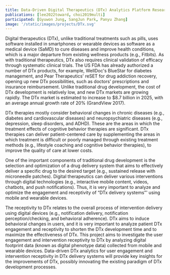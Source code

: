 ```yaml
---
title: Data-Driven Digital Therapeutics (DTx) Analytics Platform Research
publications: [lee2022toward, choi2019multi]
participated: [Gyuwon Jung, SangJun Park, Panyu Zhang]
image: '/static/images/projects/DTx.svg'
---
```


Digital therapeutics (DTx), unlike traditional treatments such as pills, uses software installed in smartphones or wearable devices as software as a medical device (SaMD) to cure diseases and improve health conditions, which is a major departure from existing wellness products (e.g., Fitbits). As with traditional therapeutics, DTx also requires clinical validation of efficacy through systematic clinical trials. The US FDA has already authorized a number of DTx products, for example, WellDoc's BlueStar for diabetes management, and Pear Therapeutics' reSET for drug addiction recovery, opening up new DTx possibilities, such as doctors' prescriptions and insurance reimbursement. Unlike traditional drug development, the cost of DTx development is relatively low, and new DTx markets are growing rapidly. The DTx market is estimated to increase to $8.7 billion in 2025, with an average annual growth rate of 20% (GrandView 2017).

DTx therapies mostly consider behavioral changes in chronic diseases (e.g., diabetes and cardiovascular diseases) and neuropsychiatric diseases (e.g., depression, sleep disorders, and ADHD). These are the areas in which the treatment effects of cognitive behavior therapies are significant. DTx therapies can deliver patient-centered care by supplementing the areas in which treatment is difficult or poorly managed through existing treatment methods (e.g., lifestyle coaching and cognitive behavior therapies), to improve the quality of care at lower costs.

One of the important components of traditional drug development is the selection and optimization of a drug delivery system that aims to effectively deliver a specific drug to the desired target (e.g., sustained release with microneedle patches). Digital therapeutics can deliver various interventions through digital technologies (e.g., interactive mobile content, videos, chatbots, and push notifications). Thus, it is very important to analyze and optimize the engagement and receptivity of “DTx delivery systems”' using mobile and wearable devices.

The receptivity to DTx relates to the overall process of intervention delivery using digital devices (e.g., notification delivery, notification perception/checking, and behavioral adherence). DTx aims to induce behavioral changes in users, and it is very important to analyze patient DTx engagement and receptivity to shorten the DTx development time and to maximize the effectiveness of DTx. This project aims to investigate the user engagement and intervention receptivity to DTx by analyzing digital footprint data (known as digital phenotype data) collected from mobile and wearable devices. Data-driven DTx analytics for user engagement and intervention receptivity in DTx delivery systems will provide key insights for the improvements of DTx, possibly innovating the existing paradigm of DTx development processes.

